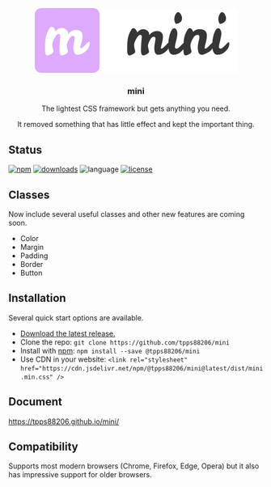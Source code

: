 <p align="center">
  <a href="https://github.com/tpps88206/mini">
    <img src="logo.png" alt="logo">
  </a>
  <h3 align="center">mini</h3>
  <p align="center">
    The lightest CSS framework but gets anything you need. 
  </p>
  <p align="center">
    It removed something that has little effect and kept the important thing.
  </p>
</p>

## Status

[![npm](https://img.shields.io/npm/v/@tpps88206/mini.svg)](https://www.npmjs.com/package/@tpps88206/mini)
[![downloads](https://img.shields.io/npm/dt/@tpps88206/mini.svg)](https://www.npmjs.com/package/@tpps88206/mini)
![language](https://img.shields.io/badge/language-css-orange.svg)
[![license](https://img.shields.io/badge/license-MIT-000000.svg)](https://github.com/tpps88206/mini/blob/master/LICENSE)

## Classes

Now include several useful classes and other new features are coming soon.

* Color
* Margin
* Padding
* Border
* Button

## Installation

Several quick start options are available.

* [Download the latest release.](https://github.com/tpps88206/mini/archive/v1.0.2.zip)
* Clone the repo: `git clone https://github.com/tpps88206/mini`
* Install with [npm](https://www.npmjs.com/): `npm install --save @tpps88206/mini`
* Use CDN in your website: 
  `<link rel="stylesheet" href="https://cdn.jsdelivr.net/npm/@tpps88206/mini@latest/dist/mini.min.css" />`

## Document

https://tpps88206.github.io/mini/

## Compatibility

Supports most modern browsers (Chrome, Firefox, Edge, Opera) but it also has impressive support for older browsers.
